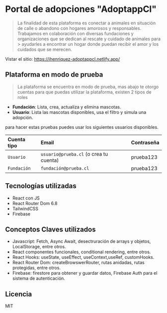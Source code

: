 # Portal de adopciones "AdoptappCl"

> La finalidad de esta plataforma es conectar a animales en situación de calle o abandono con hogares amorosos y
> responsables.
> Trabajamos en colaboración con diversas fundaciones y organizaciones que se dedican al rescate y cuidado de animales para > ayudarles a encontrar un hogar donde puedan recibir el amor y los cuidados que se merecen.

Vistar el sitio: <https://ihenriquez-adoptappcl.netlify.app/>

## Plataforma en modo de prueba

> La plataforma se encuentra en modo de prueba, mas abajo te otorgo cuentas para que puedas utilizar la plataforma, existen 2 tipos de roles

- **Fundación**: Lista, crea, actualiza y elimina mascotas.
- **Usuario**: Lista las mascotas disponibles, usa el filtro y simula una adopción.

para hacer estas pruebas puedes usar los siguientes usuarios disponibles.

| Cuenta tipo | Email                                  | Contraseña |
| :---------- | :------------------------------------- | :--------- |
| `Usuario`   | `usuario@prueba.cl` (o crea tu cuenta) | prueba123  |
| `Fundación` | `fundación@prueba.cl`                  | prueba123  |

## Tecnologías utilizadas

- React con JS
- React Router Dom 6.8
- TailwindCSS
- Firebase

## Conceptos Claves utilizados

- Javascript: Fetch, Async Await, desectruración de arrays y objetos, LocalStorage, entre otros.
- React componentes funcionales, conditional rendering, entre otros.
- React Hooks: useState, useEffect, useContext,useRef, customHooks.
- React Router Dom: createBrowswerRouter, rutas anidadas, rutas protegidas, entre otros.
- Firebase: firestore para obtener y guardar datos, Firebase Auth para el sistema de autenticación.

## Licencia

MIT
